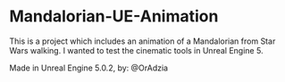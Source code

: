 # Mandalorian-UE-Animation

This is a project which includes an animation of a Mandalorian from Star Wars walking.
I wanted to test the cinematic tools in Unreal Engine 5.

Made in Unreal Engine 5.0.2,
by: @OrAdzia
